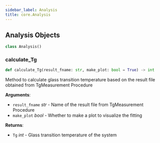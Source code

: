 ```yaml
---
sidebar_label: Analysis
title: core.Analysis
---
```


## Analysis Objects

```python
class Analysis()
```

### calculate\_Tg

```python
def calculate_Tg(result_fname: str, make_plot: bool = True) -> int
```

Method to calculate glass transition temperature based on the
result file obtained from TgMeasurement Procedure

**Arguments**:

- `result_fname` _str_ - Name of the result file from TgMeasurement
  Procedure
- `make_plot` _bool_ - Whether to make a plot to visualize the fitting
  

**Returns**:

- `Tg` _int_ - Glass transition temperature of the system

